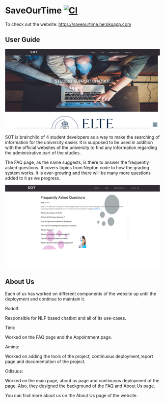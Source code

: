 # SaveOurTime [![CI](https://github.com/odiisus/SaveOurTime/actions/workflows/ci.yml/badge.svg?branch=main)](https://github.com/odiisus/SaveOurTime/actions/workflows/ci.yml)

To check out the website: https://saveourtime.herokuapp.com

## User Guide

![Alt text](/MainPage.png?raw=true "The Main Page")

SOT is brainchild of 4 student developers as a way to make the searching of information for the university easier. It is supposed to be used in addition with the official websites of the university to find any information regarding the administrative part of the studies.

The FAQ page, as the name suggests, is there to answer the frequently asked questions. It covers topics from Neptun code to how the grading system works. It is ever-growing and there will be many more questions added to it as we progress.

![Alt text](/FAQpage.png?raw=true "The FAQ page")


## About Us
Each of us has worked on different components of the website up until the deployment and continue to maintain it.

Rodolf:

Responsible for NLP based chatbot and all of its use-cases.

Timi:

Worked on the FAQ page and the Appointment page.

Amina:

Worked on adding the tools of the project, continuous deployment,report page and documentation of the project.

Odisuus:

Worked on the main page, about us page and continuous deployment of the page. Also, they designed the background of the FAQ and About Us page.

You can find more about us on the About Us page of the website.

